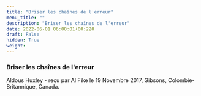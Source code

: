 ```yaml
---
title: "Briser les chaînes de l'erreur"
menu_title: ""
description: "Briser les chaînes de l'erreur"
date: 2022-06-01 06:00:01+00:220
draft: False
hidden: True
weight:
---
```

### Briser les chaînes de l'erreur

Aldous Huxley - reçu par Al Fike le 19 Novembre 2017, Gibsons, Colombie-Britannique, Canada.



